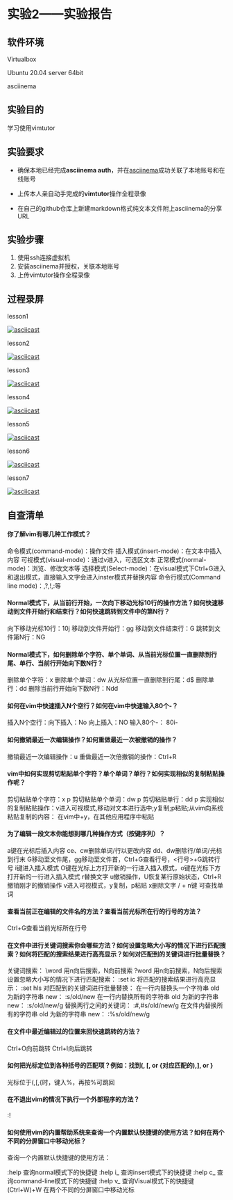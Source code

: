 # 实验2——实验报告

## 软件环境

Virtualbox

Ubuntu 20.04 server 64bit

asciinema

## 实验目的

学习使用vimtutor

## 实验要求

- 确保本地已经完成**asciinema auth**，并在[asciinema](https://asciinema.org/)成功关联了本地账号和在线账号

- 上传本人亲自动手完成的**vimtutor**操作全程录像

- 在自己的github仓库上新建markdown格式纯文本文件附上asciinema的分享URL

## 实验步骤

1. 使用ssh连接虚拟机
2. 安装asciinema并授权，关联本地账号
3. 上传vimtutor操作全程录像

## 过程录屏

lesson1

[![asciicast](https://asciinema.org/a/yGPTkBghfKGm6XiB1YJAYfwyM.svg)](https://asciinema.org/a/yGPTkBghfKGm6XiB1YJAYfwyM)

lesson2

[![asciicast](https://asciinema.org/a/83GjErOsvutJgU7ss5nTkDFrk.svg)](https://asciinema.org/a/83GjErOsvutJgU7ss5nTkDFrk)

lesson3

[![asciicast](https://asciinema.org/a/d9kfVTiOzFM0nRJbz15OlHN79.svg)](https://asciinema.org/a/d9kfVTiOzFM0nRJbz15OlHN79)

lesson4

[![asciicast](https://asciinema.org/a/FMUsvR8JhIS6B2o00YOTXpZsw.svg)](https://asciinema.org/a/FMUsvR8JhIS6B2o00YOTXpZsw)

lesson5

[![asciicast](https://asciinema.org/a/WuL73KZmXN0uTTkA01UoTu58B.svg)](https://asciinema.org/a/WuL73KZmXN0uTTkA01UoTu58B)

lesson6

[![asciicast](https://asciinema.org/a/iUfBKSnNJt438ww7n1P2VsJIE.svg)](https://asciinema.org/a/iUfBKSnNJt438ww7n1P2VsJIE)

lesson7

[![asciicast](https://asciinema.org/a/4uV6Ra1MPQMTlvmhvb3lqbEgK.svg)](https://asciinema.org/a/4uV6Ra1MPQMTlvmhvb3lqbEgK)

## 自查清单

#### 你了解vim有哪几种工作模式？

  命令模式(command-mode)：操作文件
  插入模式(insert-mode)：在文本中插入内容
  可视模式(visual-mode)：通过v进入，可选区文本
  正常模式(normal-mode)：浏览、修改文本等
  选择模式(Select-mode)：在visual模式下Ctrl+G进入和退出模式，直接输入文字会进入inster模式并替换内容
  命令行模式(Command line mode)：\,?,!,:等

####  Normal模式下，从当前行开始，一次向下移动光标10行的操作方法？如何快速移动到文件开始行和结束行？如何快速跳转到文件中的第N行？

向下移动光标10行：10j
移动到文件开始行：gg
移动到文件结束行：G
跳转到文件第N行：NG

####  Normal模式下，如何删除单个字符、单个单词、从当前光标位置一直删除到行尾、单行、当前行开始向下数N行？

删除单个字符：x
删除单个单词：dw
从光标位置一直删除到行尾：d$
删除单行：dd
删除当前行开始向下数N行：Ndd

#### 如何在vim中快速插入N个空行？如何在vim中快速输入80个-？

插入N个空行：向下插入：No
向上插入：NO
输入80个-： 80i-

#### 如何撤销最近一次编辑操作？如何重做最近一次被撤销的操作？

撤销最近一次编辑操作：u
重做最近一次倍撤销的操作：Ctrl+R

#### vim中如何实现剪切粘贴单个字符？单个单词？单行？如何实现相似的复制粘贴操作呢？

剪切粘贴单个字符：x   p
剪切粘贴单个单词：dw   p
剪切粘贴单行：dd   p
实现相似的复制粘贴操作：v进入可视模式,移动对文本进行选中;y复制;p粘贴;从vim向系统粘贴复制的内容： 在vim中+y，在其他应用程序中粘贴

#### 为了编辑一段文本你能想到哪几种操作方式（按键序列）？

a键在光标后插入内容
ce、cw删除单词/行以更改内容
dd、dw删除行/单词/光标到行末
G移动至文件尾，gg移动至文件首，Ctrl+G查看行号，<行号>+G跳转行号
i键进入插入模式
O键在光标上方打开新的一行进入插入模式，o键在光标下方打开新的一行进入插入模式
r替换文字
u撤销操作，U恢复某行原始状态，Ctrl+R撤销刚才的撤销操作
v进入可视模式，y复制，p粘贴
x删除文字
/<word> + n键 可查找单词

#### 查看当前正在编辑的文件名的方法？查看当前光标所在行的行号的方法？

Ctrl+G查看当前光标所在行号

#### 在文件中进行关键词搜索你会哪些方法？如何设置忽略大小写的情况下进行匹配搜索？如何将匹配的搜索结果进行高亮显示？如何对匹配到的关键词进行批量替换？

关键词搜索：
\word 用n向后搜索，N向前搜索
?word 用n向前搜索，N向后搜索
设置忽略大小写的情况下进行匹配搜索： :set ic
将匹配的搜索结果进行高亮显示： :set hls
对匹配到的关键词进行批量替换：
在一行内替换头一个字符串 old 为新的字符串 new： :s/old/new
在一行内替换所有的字符串 old 为新的字符串 new： :s/old/new/g 
替换两行之间的关键词： :#,#s/old/new/g
在文件内替换所有的字符串 old 为新的字符串 new： :%s/old/new/g

#### 在文件中最近编辑过的位置来回快速跳转的方法？

Ctrl+O向前跳转
Ctrl+I向后跳转

#### 如何把光标定位到各种括号的匹配项？例如：找到(, [, or {对应匹配的),], or }

光标位于(,[,{时，键入%，再按%可跳回

#### 在不退出vim的情况下执行一个外部程序的方法？

:!<command>

#### 如何使用vim的内置帮助系统来查询一个内置默认快捷键的使用方法？如何在两个不同的分屏窗口中移动光标？

查询一个内置默认快捷键的使用方法：

:help <shortcut> 查询normal模式下的快捷键
:help i_<shortcut> 查询insert模式下的快捷键
:help c_<shortcut> 查询command-line模式下的快捷键
:help v_<shortcut> 查询Visual模式下的快捷键
(Ctrl+W)+W 在两个不同的分屏窗口中移动光标